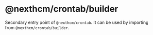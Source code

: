 # @nexthcm/crontab/builder

Secondary entry point of `@nexthcm/crontab`. It can be used by importing from `@nexthcm/crontab/builder`.
